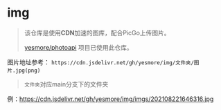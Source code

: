 # img

> 该仓库是使用**CDN**加速的图库，配合PicGo上传图片。
>
> [yesmore/photoapi](https://github.com/yesmore/photosapi) 项目已使用此仓库。

图片地址参考：
`https://cdn.jsdelivr.net/gh/yesmore/img/文件夹/图片.jpg(png) `

> `文件夹`对应main分支下的文件夹

例：https://cdn.jsdelivr.net/gh/yesmore/img/imgs/202108221646316.jpg
